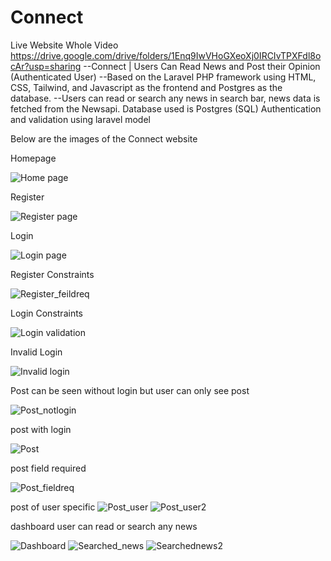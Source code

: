 # Connect
Live Website Whole Video
https://drive.google.com/drive/folders/1Enq9IwVHoGXeoXj0IRCIvTPXFdl8ocAr?usp=sharing
--Connect | Users Can Read News and Post their Opinion (Authenticated User)
--Based on the Laravel PHP framework using HTML, CSS, Tailwind, and 
  Javascript as the frontend and Postgres as the database.
--Users can read or search any news in search bar, news data is fetched from the Newsapi.
  Database used is Postgres (SQL) Authentication and validation using laravel model

Below are the images of the Connect website

Homepage

![Home page](https://user-images.githubusercontent.com/71204824/178308623-192f7ad7-87aa-4a00-9985-61271cc378be.png)

Register

![Register page](https://user-images.githubusercontent.com/71204824/178308573-a3e38e28-a176-4611-a13f-b69367866789.png)

Login

![Login page](https://user-images.githubusercontent.com/71204824/178308520-f19dfb15-b4bd-4691-9c6f-8553a3ad373e.png)

Register Constraints

![Register_feildreq](https://user-images.githubusercontent.com/71204824/178308580-dfe0b941-bffe-43ce-9046-507e61b9eaed.png)

Login Constraints

![Login validation](https://user-images.githubusercontent.com/71204824/178308532-133ddbc6-1635-4f0d-9ecb-d9111bfc162d.png)

Invalid Login

![Invalid login](https://user-images.githubusercontent.com/71204824/178308507-16919bbe-d2fc-48b9-aa41-6f7bd9315dc5.png)

Post can be seen without login but user can only see post

![Post_notlogin](https://user-images.githubusercontent.com/71204824/178308550-6afe547f-c599-4acf-b58b-163b9ab2572d.png)

post with login

![Post](https://user-images.githubusercontent.com/71204824/178308536-4bd261d3-d819-4ddc-9505-ab8a803d8270.png)

post field required

![Post_fieldreq](https://user-images.githubusercontent.com/71204824/178308542-abe66fec-e942-4ab5-8456-54d485a2e45d.png)
 
 post of user specific 
![Post_user](https://user-images.githubusercontent.com/71204824/178308558-85100eec-c7a7-4115-9ddb-cab62b634e28.png)
![Post_user2](https://user-images.githubusercontent.com/71204824/178308563-f761a89a-3440-4a75-9163-a7f9013ade42.png)

dashboard user can read or search any news

![Dashboard](https://user-images.githubusercontent.com/71204824/178308617-9eae3c86-3c31-4f84-a6ac-3136ca01ca0a.png)
![Searched_news](https://user-images.githubusercontent.com/71204824/178308592-943e2462-bf0e-4c33-bfd7-68842461d8dd.png)
![Searchednews2](https://user-images.githubusercontent.com/71204824/178308604-ca16d2df-450c-4e6e-b616-edb84fb392da.png)

